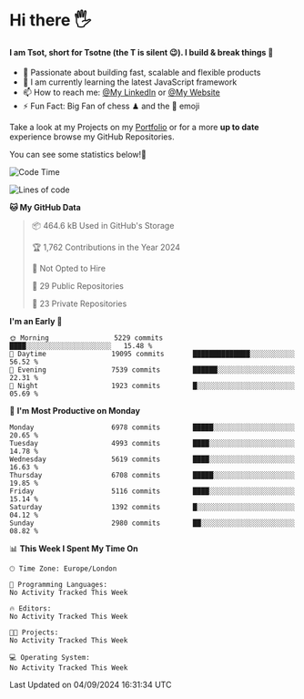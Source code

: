 # Hi there :raised_hand_with_fingers_splayed:
#### I am Tsot, short for Tsotne (the T is silent :wink:). I build & break things :space_invader:
- :telescope: Passionate about building fast, scalable and flexible products
- :seedling: I am currently learning the latest JavaScript framework 
- :mailbox: How to reach me: [@My LinkedIn](https://www.linkedin.com/in/tsotne-gvadzabia/) or [@My Website](https://tsotne.co.uk/contact)
- :zap: Fun Fact: Big Fan of chess ♟ and the 👾 emoji

Take a look at my Projects on my [Portfolio](https://tsotne.co.uk/) or for a more **up to date** experience browse my GitHub Repositories.

You can see some statistics below!:space_invader:
<!--START_SECTION:waka-->
![Code Time](http://img.shields.io/badge/Code%20Time-761%20hrs%202%20mins-blue)

![Lines of code](https://img.shields.io/badge/From%20Hello%20World%20I%27ve%20Written-12.5%20million%20lines%20of%20code-blue)

**🐱 My GitHub Data** 

> 📦 464.6 kB Used in GitHub's Storage 
 > 
> 🏆 1,762 Contributions in the Year 2024
 > 
> 🚫 Not Opted to Hire
 > 
> 📜 29 Public Repositories 
 > 
> 🔑 23 Private Repositories 
 > 
**I'm an Early 🐤** 

```text
🌞 Morning                5229 commits        ████░░░░░░░░░░░░░░░░░░░░░   15.48 % 
🌆 Daytime                19095 commits       ██████████████░░░░░░░░░░░   56.52 % 
🌃 Evening                7539 commits        ██████░░░░░░░░░░░░░░░░░░░   22.31 % 
🌙 Night                  1923 commits        █░░░░░░░░░░░░░░░░░░░░░░░░   05.69 % 
```
📅 **I'm Most Productive on Monday** 

```text
Monday                   6978 commits        █████░░░░░░░░░░░░░░░░░░░░   20.65 % 
Tuesday                  4993 commits        ████░░░░░░░░░░░░░░░░░░░░░   14.78 % 
Wednesday                5619 commits        ████░░░░░░░░░░░░░░░░░░░░░   16.63 % 
Thursday                 6708 commits        █████░░░░░░░░░░░░░░░░░░░░   19.85 % 
Friday                   5116 commits        ████░░░░░░░░░░░░░░░░░░░░░   15.14 % 
Saturday                 1392 commits        █░░░░░░░░░░░░░░░░░░░░░░░░   04.12 % 
Sunday                   2980 commits        ██░░░░░░░░░░░░░░░░░░░░░░░   08.82 % 
```


📊 **This Week I Spent My Time On** 

```text
🕑︎ Time Zone: Europe/London

💬 Programming Languages: 
No Activity Tracked This Week

🔥 Editors: 
No Activity Tracked This Week

🐱‍💻 Projects: 
No Activity Tracked This Week

💻 Operating System: 
No Activity Tracked This Week
```


 Last Updated on 04/09/2024 16:31:34 UTC
<!--END_SECTION:waka-->
